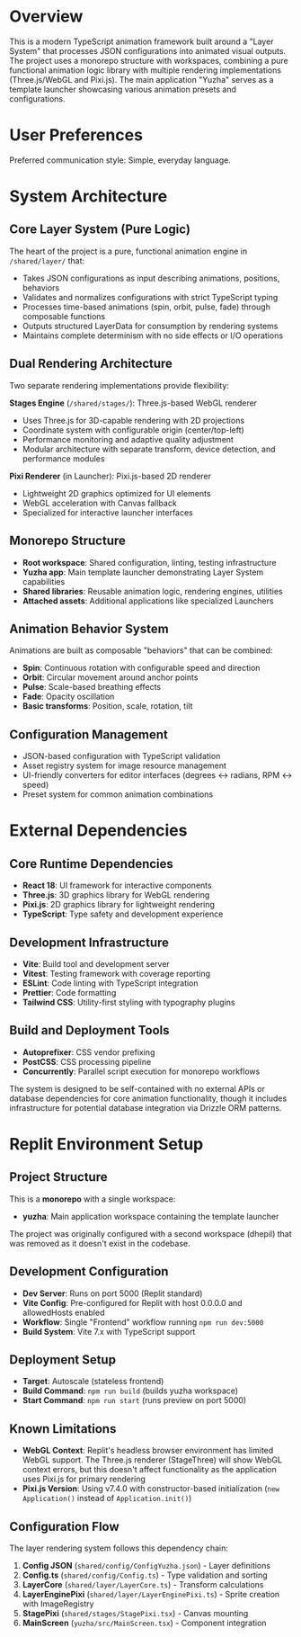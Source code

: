 # Overview

This is a modern TypeScript animation framework built around a "Layer System" that processes JSON configurations into animated visual outputs. The project uses a monorepo structure with workspaces, combining a pure functional animation logic library with multiple rendering implementations (Three.js/WebGL and Pixi.js). The main application "Yuzha" serves as a template launcher showcasing various animation presets and configurations.

# User Preferences

Preferred communication style: Simple, everyday language.

# System Architecture

## Core Layer System (Pure Logic)

The heart of the project is a pure, functional animation engine in `/shared/layer/` that:

- Takes JSON configurations as input describing animations, positions, behaviors
- Validates and normalizes configurations with strict TypeScript typing
- Processes time-based animations (spin, orbit, pulse, fade) through composable functions
- Outputs structured LayerData for consumption by rendering systems
- Maintains complete determinism with no side effects or I/O operations

## Dual Rendering Architecture

Two separate rendering implementations provide flexibility:

**Stages Engine** (`/shared/stages/`): Three.js-based WebGL renderer

- Uses Three.js for 3D-capable rendering with 2D projections
- Coordinate system with configurable origin (center/top-left)
- Performance monitoring and adaptive quality adjustment
- Modular architecture with separate transform, device detection, and performance modules

**Pixi Renderer** (in Launcher): Pixi.js-based 2D renderer

- Lightweight 2D graphics optimized for UI elements
- WebGL acceleration with Canvas fallback
- Specialized for interactive launcher interfaces

## Monorepo Structure

- **Root workspace**: Shared configuration, linting, testing infrastructure
- **Yuzha app**: Main template launcher demonstrating Layer System capabilities
- **Shared libraries**: Reusable animation logic, rendering engines, utilities
- **Attached assets**: Additional applications like specialized Launchers

## Animation Behavior System

Animations are built as composable "behaviors" that can be combined:

- **Spin**: Continuous rotation with configurable speed and direction
- **Orbit**: Circular movement around anchor points
- **Pulse**: Scale-based breathing effects
- **Fade**: Opacity oscillation
- **Basic transforms**: Position, scale, rotation, tilt

## Configuration Management

- JSON-based configuration with TypeScript validation
- Asset registry system for image resource management
- UI-friendly converters for editor interfaces (degrees ↔ radians, RPM ↔ speed)
- Preset system for common animation combinations

# External Dependencies

## Core Runtime Dependencies

- **React 18**: UI framework for interactive components
- **Three.js**: 3D graphics library for WebGL rendering
- **Pixi.js**: 2D graphics library for lightweight rendering
- **TypeScript**: Type safety and development experience

## Development Infrastructure

- **Vite**: Build tool and development server
- **Vitest**: Testing framework with coverage reporting
- **ESLint**: Code linting with TypeScript integration
- **Prettier**: Code formatting
- **Tailwind CSS**: Utility-first styling with typography plugins

## Build and Deployment Tools

- **Autoprefixer**: CSS vendor prefixing
- **PostCSS**: CSS processing pipeline
- **Concurrently**: Parallel script execution for monorepo workflows

The system is designed to be self-contained with no external APIs or database dependencies for core animation functionality, though it includes infrastructure for potential database integration via Drizzle ORM patterns.

# Replit Environment Setup

## Project Structure

This is a **monorepo** with a single workspace:
- **yuzha**: Main application workspace containing the template launcher

The project was originally configured with a second workspace (dhepil) that was removed as it doesn't exist in the codebase.

## Development Configuration

- **Dev Server**: Runs on port 5000 (Replit standard)
- **Vite Config**: Pre-configured for Replit with host 0.0.0.0 and allowedHosts enabled
- **Workflow**: Single "Frontend" workflow running `npm run dev:5000`
- **Build System**: Vite 7.x with TypeScript support

## Deployment Setup

- **Target**: Autoscale (stateless frontend)
- **Build Command**: `npm run build` (builds yuzha workspace)
- **Start Command**: `npm run start` (runs preview on port 5000)

## Known Limitations

- **WebGL Context**: Replit's headless browser environment has limited WebGL support. The Three.js renderer (StageThree) will show WebGL context errors, but this doesn't affect functionality as the application uses Pixi.js for primary rendering
- **Pixi.js Version**: Using v7.4.0 with constructor-based initialization (`new Application()` instead of `Application.init()`)

## Configuration Flow

The layer rendering system follows this dependency chain:

1. **Config JSON** (`shared/config/ConfigYuzha.json`) - Layer definitions
2. **Config.ts** (`shared/config/Config.ts`) - Type validation and sorting
3. **LayerCore** (`shared/layer/LayerCore.ts`) - Transform calculations
4. **LayerEnginePixi** (`shared/layer/LayerEnginePixi.ts`) - Sprite creation with ImageRegistry
5. **StagePixi** (`shared/stages/StagePixi.tsx`) - Canvas mounting
6. **MainScreen** (`yuzha/src/MainScreen.tsx`) - Component integration
